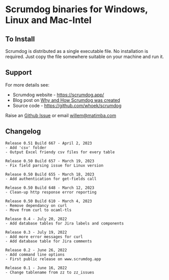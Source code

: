 # Scrumdog binaries for Windows, Linux and Mac-Intel

## To Install

Scrumdog is distributed as a single executable file. No installation is required. Just copy the file somewhere suitable on your machine and run it. 

## Support 

For more details see:

- Scrumdog website - https://scrumdog.app/  
- Blog post on [Why and How Scrumdog was created](https://whoek.com/b/jira-to-sqlite-with-scrumdog)
- Source  code - https://github.com/whoek/scrumdog

Raise an [Github Issue](https://github.com/whoek/scrumdog-binaries/issues/new)  or email willem@matimba.com

## Changelog
```
Release 0.51 Build 667 - April 2, 2023
- Add 'csv' folder
- Output Excel friendy csv files for every table

Release 0.50 Build 657 - March 19, 2023
- Fix field parsing issue for Linux version

Release 0.50 Build 655 - March 18, 2023
- Add authentication for get-fields call

Release 0.50 Build 648 - March 12, 2023
- Clean-up http response error reporting

Release 0.50 Build 610 - March 4, 2023
- Remove dependancy on curl
- Move from curl to ocaml-tls

Release 0.4 - July 20, 2022
- Add database tables for Jira labels and components

Release 0.3 - July 19, 2022
- Add more error messages for curl
- Add database table for Jira comments

Release 0.2 - June 26, 2022
- Add command line options
- First public release on www.scrumdog.app

Release 0.1 - June 16, 2022
- Change tablename from zz to zz_issues


